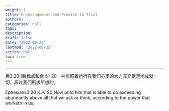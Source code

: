 ```yaml
---
weight: 1
title: Encouragement and Promise in Trial
authors:
categories: null
tags:
description: 
draft: false
date: "2022-09-25"
lastmod: "2022-09-25"
series: null
toc: true
---
```


<!--more-->
---

弗3:20 (新标点和合本)
20　神能照着运行在我们心里的大力充充足足地成就一切，超过我们所求所想的。

‪Ephesians‬3:20 KJV
20 Now unto him that is able to do exceeding abundantly above all that we ask or think, according to the power that worketh in us,
